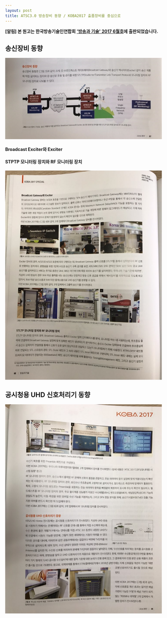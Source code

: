 ```yaml
---
layout: post
title: ATSC3.0 방송장비 동향 / KOBA2017 출품장비를 중심으로 
---
```


**[알림] 본 원고는 한국방송기술인연합회 ['방송과 기술' 2017 6월호](http://tech.kobeta.com/ccccc/)에 출판되었습니다.**

## 송신장비 동향

![그림 1](/images/KOBA2017_Equipment1.jpg)

#### Broadcast Exciter와 Exciter

#### STPTP 모니터링 장치와 RF 모니터링 장치

![그림 2](/images/KOBA2017_Equipment2.jpg)

## 공시청용 UHD 신호처리기 동향

![그림 3](/images/KOBA2017_Equipment3.jpg)
